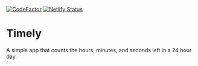 [![CodeFactor](https://www.codefactor.io/repository/github/xmd404/timely/badge)](https://www.codefactor.io/repository/github/xmd404/timely)
[![Netlify Status](https://api.netlify.com/api/v1/badges/d73abb35-5b87-499d-94fe-ca2c0dbde9bb/deploy-status)](https://app.netlify.com/sites/timely-adage/deploys)

# Timely
A simple app that counts the hours, minutes, and seconds left in a 24 hour day.
